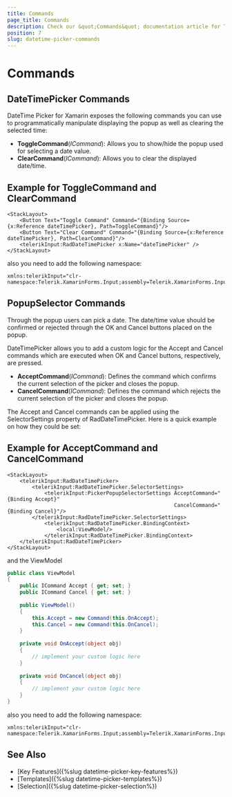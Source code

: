 ```yaml
---
title: Commands
page_title: Commands
description: Check our &quot;Commands&quot; documentation article for Telerik DateTimePicker for Xamarin control.
position: 7
slug: datetime-picker-commands
---
```


# Commands

## DateTimePicker Commands

DateTime Picker for Xamarin exposes the following commands you can use to programmatically manipulate displaying the popup as well as clearing the selected time:

* **ToggleCommand**(*ICommand*): Allows you to show/hide the popup used for selecting a date value.
* **ClearCommand**(*ICommand*): Allows you to clear the displayed date/time.

## Example for ToggleCommand and ClearCommand

```XAML
<StackLayout>
	<Button Text="Toggle Command" Command="{Binding Source={x:Reference dateTimePicker}, Path=ToggleCommand}"/>
	<Button Text="Clear Command" Command="{Binding Source={x:Reference dateTimePicker}, Path=ClearCommand}"/>
	<telerikInput:RadDateTimePicker x:Name="dateTimePicker" />
</StackLayout>
```

also you need to add the following namespace:

```XAML
xmlns:telerikInput="clr-namespace:Telerik.XamarinForms.Input;assembly=Telerik.XamarinForms.Input"
```

## PopupSelector Commands

Through the popup users can pick a date. The date/time value should be confirmed or rejected through the OK and Cancel buttons placed on the popup.

DateTimePicker allows you to add a custom logic for the Accept and Cancel commands which are executed when OK and Cancel buttons, respectively, are pressed.

* **AcceptCommand**(*ICommand*): Defines the command which confirms the current selection of the picker and closes the popup.
* **CancelCommand**(*ICommand*): Defines the command which rejects the current selection of the picker and closes the popup.

The Accept and Cancel commands can be applied using the SelectorSettings property of RadDateTimePicker. Here is a quick example on how they could be set:

## Example for AcceptCommand and CancelCommand

```XAML
<StackLayout>
    <telerikInput:RadDateTimePicker>
        <telerikInput:RadDateTimePicker.SelectorSettings>
            <telerikInput:PickerPopupSelectorSettings AcceptCommand="{Binding Accept}" 
                                                      CancelCommand="{Binding Cancel}"/>
        </telerikInput:RadDateTimePicker.SelectorSettings>
            <telerikInput:RadDateTimePicker.BindingContext>
                <local:ViewModel/>
            </telerikInput:RadDateTimePicker.BindingContext>
    </telerikInput:RadDateTimePicker>
</StackLayout>
```

and the ViewModel

```C#
public class ViewModel
{
    public ICommand Accept { get; set; }
    public ICommand Cancel { get; set; }
	
    public ViewModel()
    {
        this.Accept = new Command(this.OnAccept);
        this.Cancel = new Command(this.OnCancel);
    }
	
    private void OnAccept(object obj)
    {
        // implement your custom logic here
    }
	
    private void OnCancel(object obj)
    {
        // implement your custom logic here
    }
}
```

also you need to add the following namespace:

```XAML
xmlns:telerikInput="clr-namespace:Telerik.XamarinForms.Input;assembly=Telerik.XamarinForms.Input"
```

## See Also

- [Key Features]({%slug datetime-picker-key-features%})
- [Templates]({%slug datetime-picker-templates%})
- [Selection]({%slug datetime-picker-selection%})